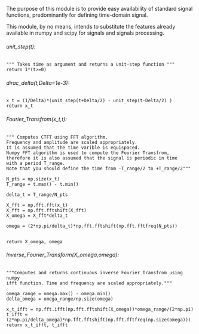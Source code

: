 The purpose of this module is to provide easy availability of standard signal functions, predominantly for defining time-domain signal. 

This module, by no means, intends to substitute the features already available in numpy and scipy for signals and signals processing. 


###### unit_step(t):
    """ Takes time as argument and returns a unit-step function """
    return 1*(t>=0)

###### dirac_delta(t,Delta=1e-3):
	
	x_t = (1/Delta)*(unit_step(t+Delta/2) - unit_step(t-Delta/2) )
	return x_t

###### Fourier_Transfrom(x_t,t):
	""" Computes CTFT using FFT algorithm.
	Frequency and amplitude are scaled appropriately.
	It is assumed that the time varible is equispaced.
	Numpy FFT algorithm is used to compute the Fourier Transfrom,
	therefore it is also assumed that the signal is periodic in time
	with a period T_range. 
	Note that you should define the time from -T_range/2 to +T_range/2"""
	
	N_pts = np.size(x_t)
	T_range = t.max() - t.min()
	
	delta_t = T_range/N_pts
	
	X_fft = np.fft.fft(x_t)
	X_fft = np.fft.fftshift(X_fft)
	X_omega = X_fft*delta_t
	
	omega = (2*np.pi/delta_t)*np.fft.fftshift(np.fft.fftfreq(N_pts))
	
	
	return X_omega, omega
	
###### Inverse_Fourier_Transform(X_omega,omega):
	"""Computes and returns continuous inverse Fourier Transfrom using numpy
	ifft function. Time and frequency are scaled appropriately."""
	
	omega_range = omega.max() - omega.min()
	delta_omega = omega_range/np.size(omega)
	
	x_t_ifft = np.fft.ifft(np.fft.fftshift(X_omega))*omega_range/(2*np.pi)
	t_ifft = (2*np.pi/delta_omega)*np.fft.fftshift(np.fft.fftfreq(np.size(omega)))
	return x_t_ifft, t_ifft

